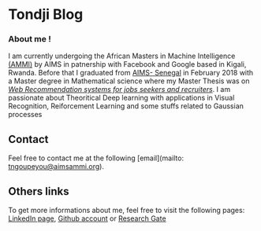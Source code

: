 # Tondji Blog

### About me !


I am currently undergoing the African Masters in Machine Intelligence [(AMMI)](http://aims-ammi.com/) by AIMS in patnership with Facebook and Google based in Kigali, Rwanda.
Before that I graduated from [AIMS- Senegal](www.aims-senegal.org/) in February 2018 with a Master degree in Mathematical science where my Master Thesis was on [*Web Recommendation systems for jobs seekers and recruiters*](https://scholar.google.com/citations?user=NEBFZl8AAAAJ&hl=en).
I am passionate about Theoritical Deep learning with applications in Visual Recognition, Reiforcement Learning and some stuffs related to Gaussian processes

## Contact
Feel free to contact me at the following [email](mailto: tngoupeyou@aimsammi.org).

## Others links 
To get more informations about me, feel free to visit the following pages: [LinkedIn page](https://www.linkedin.com/in/lionel-ngoupeyou-tondji-057a25128), [Github account](https://github/tondji) or [Research Gate](www.researchgate.net/profile/Lionel_Ngoupeyou_Tondji)
